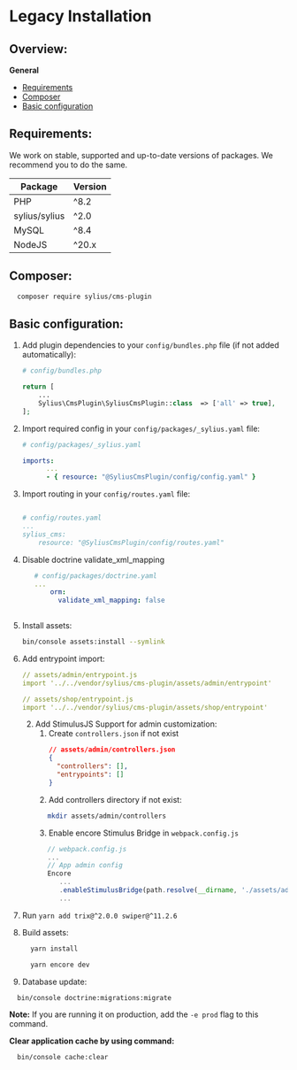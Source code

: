 # Legacy Installation

## Overview:
**General**
- [Requirements](#requirements)
- [Composer](#composer)
- [Basic configuration](#basic-configuration)

## Requirements:
We work on stable, supported and up-to-date versions of packages. We recommend you to do the same.

| Package       | Version |
|---------------|---------|
| PHP           | ^8.2    |
| sylius/sylius | ^2.0    |
| MySQL         | ^8.4    |
| NodeJS        | ^20.x   |

## Composer:
```bash
  composer require sylius/cms-plugin
```

## Basic configuration:
1. Add plugin dependencies to your `config/bundles.php` file (if not added automatically):

    ```php
    # config/bundles.php
    
    return [
        ...
        Sylius\CmsPlugin\SyliusCmsPlugin::class  => ['all' => true],
    ];
    ```

1. Import required config in your `config/packages/_sylius.yaml` file:
    ```yaml
    # config/packages/_sylius.yaml
    
    imports:
          ...
          - { resource: "@SyliusCmsPlugin/config/config.yaml" }
    ```

1. Import routing in your `config/routes.yaml` file:

    ```yaml
    
    # config/routes.yaml
    ...
    sylius_cms:
        resource: "@SyliusCmsPlugin/config/routes.yaml"
    ```
1. Disable doctrine validate_xml_mapping
   ```yaml
      # config/packages/doctrine.yaml
      ...
          orm:
            validate_xml_mapping: false
          
   ```

1. Install assets:
    ```bash
    bin/console assets:install --symlink
    ```

1. Add entrypoint import:
    ```yaml
    // assets/admin/entrypoint.js
    import '../../vendor/sylius/cms-plugin/assets/admin/entrypoint'
    ```
    ```yaml
    // assets/shop/entrypoint.js
    import '../../vendor/sylius/cms-plugin/assets/shop/entrypoint'
    ```
   2. Add StimulusJS Support for admin customization:
      1. Create `controllers.json` if not exist
         ```json
         // assets/admin/controllers.json 
         {
           "controllers": [],
           "entrypoints": []
         }
         ```
      2. Add controllers directory if not exist: 
      ```bash 
         mkdir assets/admin/controllers 
      ```
      3. Enable encore Stimulus Bridge in `webpack.config.js`
      ```js 
         // webpack.config.js
         ... 
         // App admin config
         Encore
            ...
            .enableStimulusBridge(path.resolve(__dirname, './assets/admin/controllers.json'))
            ...
      ```
1. Run `yarn add trix@^2.0.0 swiper@^11.2.6`

1. Build assets:
    ```bash
      yarn install
    ```
    ```bash
      yarn encore dev
    ```

1. Database update:
```bash
  bin/console doctrine:migrations:migrate
```
**Note:** If you are running it on production, add the `-e prod` flag to this command.

**Clear application cache by using command:**
```bash
  bin/console cache:clear
```

